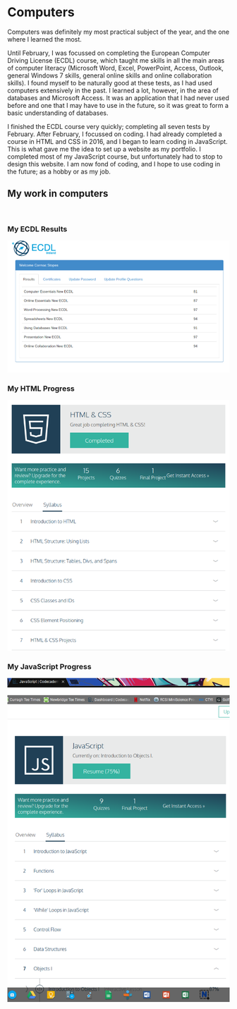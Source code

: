 
<html>
  <body>
  <h1>Computers</h1>
    <p>Computers was definitely my most practical subject of the year, and the one where I learned the most.</p>
    <p>Until February, I was focussed on completing the European Computer Driving License (ECDL) course, which taught me skills in all the main areas of computer literacy (Microsoft Word, Excel, PowerPoint, Access, Outlook, general Windows 7 skills, general online skills and online collaboration skills). I found myself to be naturally good at these tests, as I had used computers extensively in the past. I learned a lot, however, in the area of databases and Microsoft Access. It was an application that I had never used before and one that I may have to use in the future, so it was great to form a basic understanding of databases.</p>
    <p>I finished the ECDL course very quickly; completing all seven tests by February. After February, I focussed on coding. I had already completed a course in HTML and CSS in 2016, and I began to learn coding in JavaScript. This is what gave me the idea to set up a website as my portfolio. I completed most of my JavaScript course, but unfortunately had to stop to design this website. I am now fond of coding, and I hope to use coding in the future; as a hobby or as my job.</p>
    <h2>My work in computers</h2><br>
      <h3>My ECDL Results</h3><img src = "/pictures/Screenshot 2017-04-04 at 19.35.59.png" alt = "ECDL Results"><br>
      <h3>My HTML Progress</h3><img src = "/pictures/Screenshot 2017-04-05 at 19.38.04.png"><br>
      <h3>My JavaScript Progress</h3><img src = "/pictures/Screenshot 2017-05-24 at 18.11.56-1495645995895.png">
  </body>
</html>
